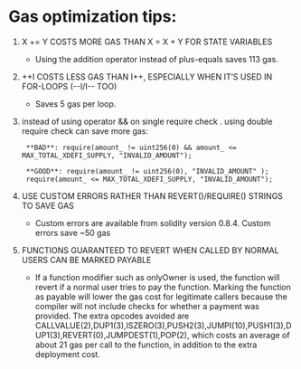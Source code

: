 # Gas optimization tips:

1. X += Y COSTS MORE GAS THAN X = X + Y FOR STATE VARIABLES 
    - Using the addition operator instead of plus-equals saves 113 gas. 

 

2. ++I COSTS LESS GAS THAN I++, ESPECIALLY WHEN IT’S USED IN FOR-LOOPS (--I/I-- TOO) 
     - Saves 5 gas per loop. 

 

3. instead of using operator && on single require check . using double require check can save more gas: 

        **BAD**: require(amount_ != uint256(0) && amount_ <= MAX_TOTAL_XDEFI_SUPPLY, "INVALID_AMOUNT"); 

        **GOOD**: require(amount_ != uint256(0), "INVALID_AMOUNT" ); 
        require(amount_ <= MAX_TOTAL_XDEFI_SUPPLY, "INVALID_AMOUNT"); 

 

4. USE CUSTOM ERRORS RATHER THAN REVERT()/REQUIRE() STRINGS TO SAVE GAS 

    - Custom errors are available from solidity version 0.8.4. Custom errors save ~50 gas  

 

5. FUNCTIONS GUARANTEED TO REVERT WHEN CALLED BY NORMAL USERS CAN BE MARKED PAYABLE 

    - If a function modifier such as onlyOwner is used, the function will revert if a normal user tries to pay the function. Marking the function as payable will lower the gas cost for legitimate callers because the compiler will not include checks for whether a payment was provided. The extra opcodes avoided are CALLVALUE(2),DUP1(3),ISZERO(3),PUSH2(3),JUMPI(10),PUSH1(3),DUP1(3),REVERT(0),JUMPDEST(1),POP(2), which costs an average of about 21 gas per call to the function, in addition to the extra deployment cost. 